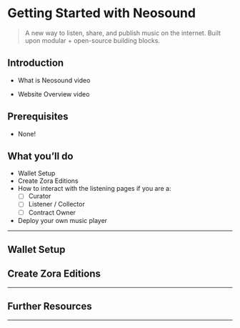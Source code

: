 # Getting Started with Neosound

> A new way to listen, share, and publish music on the internet. Built upon modular + open-source building blocks.
> 

## Introduction

- What is Neosound video
    
    
- Website Overview video

## Prerequisites

- None!

## What you’ll do

- Wallet Setup
- Create Zora Editions
- How to interact with the listening pages if you are a:
    - [ ]  Curator
    - [ ]  Listener / Collector
    - [ ]  Contract Owner
- Deploy your own music player

---

## Wallet Setup

## Create Zora Editions

---

## Further Resources

---